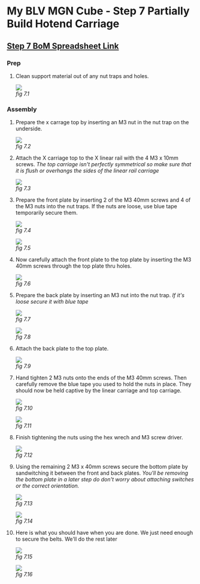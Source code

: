 # My BLV MGN Cube - Step 7 Partially Build Hotend Carriage

## [Step 7 BoM Spreadsheet Link](https://docs.google.com/spreadsheets/d/e/2PACX-1vTVx7BvB3V7CozF2l4eWkNntWrHSjOawmrsi_bRSVxQLIGVlfZTYEGp8a6fHpENV6hV2cn9PrDLHHl0/pubhtml?gid=72392872&single=true)

### Prep
1. Clean support material out of any nut traps and holes.

    ![](img/07-CleanHoles.jpeg)\
    *fig 7.1*

### Assembly
1. Prepare the x carrage top by inserting an M3 nut in the nut trap on the underside.

    ![](img/07-TopWnut.jpeg)\
    *fig 7.2*

1. Attach the X carriage top to the X linear rail with the 4 M3 x 10mm screws. *The top carriage isn't perfectly symmetrical so make sure that it is flush or overhangs the sides of the linear rail carriage*

    ![](img/07-ScrewTopToRail.jpeg)\
    *fig 7.3*

2. Prepare the front plate by inserting 2 of the M3 40mm screws and 4 of the M3 nuts into the nut traps. If the nuts are loose, use blue tape temporarily secure them.

    ![](img/07-FrontPlateScrewNuts.jpeg)\
    *fig 7.4*

    ![](img/07-TapeOverFrontNuts.jpeg)\
    *fig 7.5*


3. Now carefully attach the front plate to the top plate by inserting the M3 40mm screws through the top plate thru holes.

    ![](img/07-AttachFrontToTopPlate.jpeg)\
    *fig 7.6*

4. Prepare the back plate by inserting an M3 nut into the nut trap. *If it's loose secure it with blue tape*

    ![](img/07-BackPlateNut.jpeg)\
    *fig 7.7*

    ![](img/07-BackPlateTape.jpeg)\
    *fig 7.8*

5. Attach the back plate to the top plate.

    ![](img/07-AttachBackPlate.jpeg)\
    *fig 7.9*

6. Hand tighten 2 M3 nuts onto the ends of the M3 40mm screws. Then carefully remove the blue tape you used to hold the nuts in place. They should now be held captive by the linear carriage and top carriage.

    ![](img/07-HandTightTopPlate.jpeg)\
    *fig 7.10*

    ![](img/07-TopRemoveTape.jpeg)\
    *fig 7.11*

7. Finish tightening the nuts using the hex wrech and M3 screw driver.

    ![](img/07-TightenWithHexAndDriver.jpeg)\
    *fig 7.12*

8. Using the remaining 2 M3 x 40mm screws secure the bottom plate by sandwitching it between the front and back plates. *You'll be removing the bottom plate in a later step do don't worry about attaching switches or the correct orientation.*

    ![](img/07-AttachBottom.jpeg)\
    *fig 7.13*

    ![](img/07-BottomComplete.jpeg)\
    *fig 7.14*

9. Here is what you should have when you are done. We just need enough to secure the belts. We'll do the rest later

    ![](img/07-CarriageFront.jpeg)\
    *fig 7.15*

    ![](img/07-CarriageBack.jpeg)\
    *fig 7.16*



